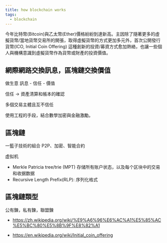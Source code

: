 ```yaml
---
title: how blockchain works
tags:
  - blockchain
---
```


今年比特幣(Bitcoin)與乙太幣(Ether)價格紛紛到達新高。主因除了隨著更多的虛擬貨幣/當地貨幣交易所的開張，取得虛擬貨幣的方式更加多元外，首次公開發行貨幣(ICO, Initial Coin Offering) 這種創新的投資/募資方式愈加熱絡，也讓一些個人與機構意識到虛擬貨幣作為貨幣或財產的投資價值。

## 網際網路交換訊息，區塊鏈交換價值

做生意 訊息 - 信任 - 價值

信任 -> 資產清算和帳本的確認

多個交易主體且互不信任

使用工程的手段，結合數學加密與金融激勵。

## 區塊鏈

一籃子技術的組合
P2P、加密、智能合約

虚拟机


* Merkle Patricia tree/trie (MPT) 存储所有账户状态，以及每个区块中的交易和收据数据
* Recursive Length Prefix(RLP): 序列化格式


## 區塊鏈類型

公有鍊，私有鍊，聯盟鍊

* https://zh.wikipedia.org/wiki/%E9%A6%96%E6%AC%A1%E5%85%AC%E5%BC%80%E5%8B%9F%E8%82%A1

* https://en.wikipedia.org/wiki/Initial_coin_offering
